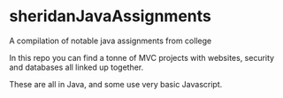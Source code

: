 # sheridanJavaAssignments
A compilation of notable java assignments from college

In this repo you can find a tonne of MVC projects with websites, security and databases all linked up together.

These are all in Java, and some use very basic Javascript.
